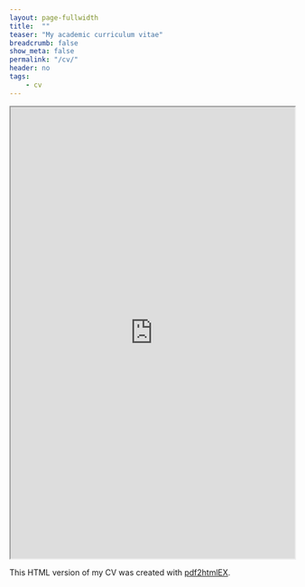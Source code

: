 ```yaml
---
layout: page-fullwidth
title:  ""
teaser: "My academic curriculum vitae"
breadcrumb: false
show_meta: false
permalink: "/cv/"
header: no
tags:
    - cv
---
```



<iframe src="http://j-faria.github.io/cv/cv.test.html" width="100%" height="800px"></iframe>

This HTML version of my CV was created with 
<a href="http://coolwanglu.github.io/pdf2htmlEX/" target="_blank">pdf2htmlEX</a>.